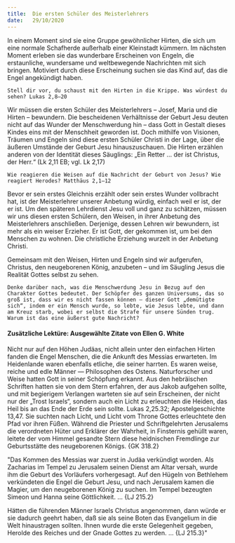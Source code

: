 ```yaml
---
title:  Die ersten Schüler des Meisterlehrers
date:   29/10/2020
---
```


In einem Moment sind sie eine Gruppe gewöhnlicher Hirten, die sich um eine normale Schafherde außerhalb einer Kleinstadt kümmern. Im nächsten Moment erleben sie das wunderbare Erscheinen von Engeln, die erstaunliche, wundersame und weltbewegende Nachrichten mit sich bringen. Motiviert durch diese Erscheinung suchen sie das Kind auf, das die Engel angekündigt haben.

`Stell dir vor, du schaust mit den Hirten in die Krippe. Was würdest du sehen? Lukas 2,8–20`

Wir müssen die ersten Schüler des Meisterlehrers – Josef, Maria und die Hirten – bewundern. Die bescheidenen Verhältnisse der Geburt Jesu deuten nicht auf das Wunder der Menschwerdung hin – dass Gott in Gestalt dieses Kindes eins mit der Menschheit geworden ist. Doch mithilfe von Visionen, Träumen und Engeln sind diese ersten Schüler Christi in der Lage, über die äußeren Umstände der Geburt Jesu hinauszuschauen. Die Hirten erzählen anderen von der Identität dieses Säuglings: „Ein Retter … der ist Christus, der Herr.“ (Lk 2,11 EB; vgl. Lk 2,17)

`Wie reagieren die Weisen auf die Nachricht der Geburt von Jesus? Wie reagiert Herodes? Matthäus 2,1–12`

Bevor er sein erstes Gleichnis erzählt oder sein erstes Wunder vollbracht hat, ist der Meisterlehrer unserer Anbetung würdig, einfach weil er ist, der er ist. Um den späteren Lehrdienst Jesu voll und ganz zu schätzen, müssen wir uns diesen ersten Schülern, den Weisen, in ihrer Anbetung des Meisterlehrers anschließen. Derjenige, dessen Lehren wir bewundern, ist mehr als ein weiser Erzieher. Er ist Gott, der gekommen ist, um bei den Menschen zu wohnen. Die christliche Erziehung wurzelt in der Anbetung Christi.

Gemeinsam mit den Weisen, Hirten und Engeln sind wir aufgerufen, Christus, den neugeborenen König, anzubeten – und im Säugling Jesus die Realität Gottes selbst zu sehen.

`Denke darüber nach, was die Menschwerdung Jesu in Bezug auf den Charakter Gottes bedeutet. Der Schöpfer des ganzen Universums, das so groß ist, dass wir es nicht fassen können – dieser Gott „demütigte sich“, indem er ein Mensch wurde, so lebte, wie Jesus lebte, und dann am Kreuz starb, wobei er selbst die Strafe für unsere Sünden trug. Warum ist das eine äußerst gute Nachricht?`

#### Zusätzliche Lektüre: Ausgewählte Zitate von Ellen G. White

Nicht nur auf den Höhen Judäas, nicht allein unter den einfachen Hirten fanden die Engel Menschen, die die Ankunft des Messias erwarteten. Im Heidenlande waren ebenfalls etliche, die seiner harrten. Es waren weise, reiche und edle Männer — Philosophen des Ostens. Naturforscher und Weise hatten Gott in seiner Schöpfung erkannt. Aus den hebräischen Schriften hatten sie von dem Stern erfahren, der aus Jakob aufgehen sollte, und mit begierigem Verlangen warteten sie auf sein Erscheinen, der nicht nur der „Trost Israels“, sondern auch ein Licht zu erleuchten die Heiden, das Heil bis an das Ende der Erde sein sollte. Lukas 2,25.32; Apostelgeschichte 13,47. Sie suchten nach Licht, und Licht vom Throne Gottes erleuchtete den Pfad vor ihren Füßen. Während die Priester und Schriftgelehrten Jerusalems die verordneten Hüter und Erklärer der Wahrheit, in Finsternis gehüllt waren, leitete der vom Himmel gesandte Stern diese heidnischen Fremdlinge zur Geburtsstätte des neugeborenen Königs. {GK 318.2}

"Das Kommen des Messias war zuerst in Judäa verkündigt worden. Als Zacharias im Tempel zu Jerusalem seinen Dienst am Altar versah, wurde ihm die Geburt des Vorläufers vorhergesagt. Auf den Hügeln von Bethlehem verkündeten die Engel die Geburt Jesu, und nach Jerusalem kamen die Magier, um den neugeborenen König zu suchen. Im Tempel bezeugten Simeon und Hanna seine Göttlichkeit. ... {LJ 215.2}

Hätten die führenden Männer Israels Christus angenommen, dann würde er sie dadurch geehrt haben, daß sie als seine Boten das Evangelium in die Welt hinaustragen sollten. Ihnen wurde die erste Gelegenheit gegeben, Herolde des Reiches und der Gnade Gottes zu werden. ... {LJ 215.3}"